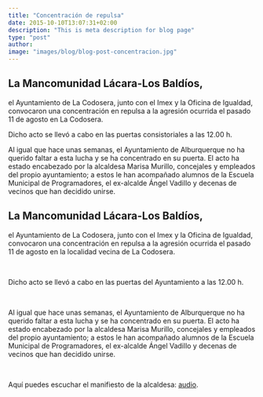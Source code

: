 ```yaml
---
title: "Concentración de repulsa"
date: 2015-10-10T13:07:31+02:00
description: "This is meta description for blog page"
type: "post"
author:
image: "images/blog/blog-post-concentracion.jpg"
---
```


## La Mancomunidad Lácara-Los Baldíos,
el Ayuntamiento de La Codosera, junto con el Imex y la Oficina de Igualdad, convocaron una concentración en repulsa a la agresión ocurrida el pasado 11 de agosto en La Codosera.

Dicho acto se llevó a cabo en las puertas consistoriales a las 12.00 h.

Al igual que hace unas semanas, el Ayuntamiento de Alburquerque no ha querido faltar a esta lucha y se ha concentrado en su puerta. El acto ha estado encabezado por la alcaldesa Marisa Murillo, concejales y empleados del propio ayuntamiento; a estos le han acompañado alumnos de la Escuela Municipal de Programadores, el ex-alcalde Ángel Vadillo y decenas de vecinos que han decidido unirse.

## La Mancomunidad Lácara-Los Baldíos, 
el Ayuntamiento de La Codosera, junto con el Imex y la Oficina de Igualdad, convocaron una concentración en repulsa a la agresión ocurrida el pasado 11 de agosto en la localidad vecina de La Codosera. 

<br>

Dicho acto se llevó a cabo en las puertas del Ayuntamiento a las 12.00 h. 

<br>

Al igual que hace unas semanas, el Ayuntamiento de Alburquerque no ha querido faltar a esta lucha y se ha concentrado en su puerta. El acto ha estado encabezado por la alcaldesa Marisa Murillo, concejales y empleados del propio ayuntamiento; a estos le han acompañado alumnos de la Escuela Municipal de Programadores, el ex-alcalde Ángel Vadillo y decenas de vecinos que han decidido unirse. 

<br>

Aquí puedes escuchar el manifiesto de la alcaldesa: [audio](https://www.ivoox.com/40102103).